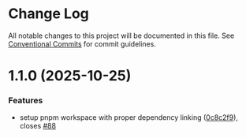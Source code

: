 # Change Log

All notable changes to this project will be documented in this file.
See [Conventional Commits](https://conventionalcommits.org) for commit guidelines.

# 1.1.0 (2025-10-25)


### Features

* setup pnpm workspace with proper dependency linking ([0c8c2f9](https://github.com/DavidWells/markdown-magic/commit/0c8c2f9e10e11918f0e446e1793878825ec88c14)), closes [#88](https://github.com/DavidWells/markdown-magic/issues/88)

